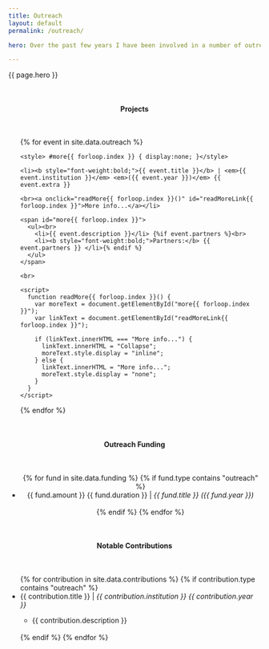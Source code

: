 ```yaml
---
title: Outreach
layout: default
permalink: /outreach/

hero: Over the past few years I have been involved in a number of outreach and schools engagement events both through Cardiff University and Bridgend College and this page details a few of these projects - if you are interested in finding out more about my outreach work, please <a href="/contact">get in touch</a>!

---
```


<p>{{ page.hero }}</p><br>

<center><h4>Projects</h4></center><br>
<ul>
  {% for event in site.data.outreach %}

    <style> #more{{ forloop.index }} { display:none; }</style>

    <li><b style="font-weight:bold;">{{ event.title }}</b> | <em>{{ event.institution }}</em> <em>({{ event.year }})</em> {{ event.extra }}

    <br><a onclick="readMore{{ forloop.index }}()" id="readMoreLink{{ forloop.index }}">More info...</a></li>

    <span id="more{{ forloop.index }}">
      <ul><br>
        <li>{{ event.description }}</li> {%if event.partners %}<br>
        <li><b style="font-weight:bold;">Partners:</b> {{ event.partners }} </li>{% endif %}
      </ul>
    </span>

    <br>

    <script>
      function readMore{{ forloop.index }}() {
        var moreText = document.getElementById("more{{ forloop.index }}");
        var linkText = document.getElementById("readMoreLink{{ forloop.index }}");

        if (linkText.innerHTML === "More info...") {
          linkText.innerHTML = "Collapse";
          moreText.style.display = "inline";
        } else {
          linkText.innerHTML = "More info...";
          moreText.style.display = "none";
        }
      }
    </script>

   {% endfor %}
</ul>

<br>

<center><h4>Outreach Funding</h4><br>
<ul>
  {% for fund in site.data.funding %}
    {% if fund.type contains "outreach" %}
      <li>{{ fund.amount }} {{ fund.duration }} | <em>{{ fund.title }} ({{ fund.year }})</em></li><br/>
    {% endif %}
  {% endfor %}
</ul></center>

<br/>

<center><h4>Notable Contributions</h4></center><br>
<ul>
  {% for contribution in site.data.contributions %}
    {% if contribution.type contains "outreach" %}
      <li>{{ contribution.title }} | <em>{{ contribution.institution }} {{ contribution.year }}</em></li>
      <ul>
        <li>{{ contribution.description }}</li><br/>
      </ul>
    {% endif %}
  {% endfor %}
</ul>
